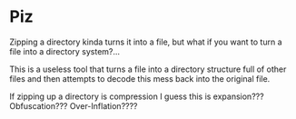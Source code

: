 # Piz
 Zipping a directory kinda turns it into a file, but what if you want to turn a file into a directory system?...
 
 This is a useless tool that turns a file into a directory structure full of other files and then attempts to decode this mess back into the original file.
 
 If zipping up a directory is compression I guess this is expansion??? Obfuscation??? Over-Inflation????
